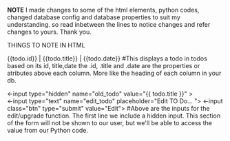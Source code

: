 ****NOTE**** 
I made changes to some of the html elements, python codes, changed database config and database properties to suit my understanding. so  read inbetween the lines to notice changes and refer changes to yours. Thank you.

   THINGS TO NOTE IN HTML

   {{todo.id}} | {{todo.title}} | {{todo.date}} #This displays a todo in todos based on its id, title,date
   the .id, .title and .date are the properties or atributes above each column. More like the heading of each column in your db.

<-input type="hidden" name="old_todo" value="{{ todo.title }}" >     
<-input type="text" name="edit_todo"  placeholder="Edit TO Do... ">
<-input class="btn" type="submit" value="Edit">
#Above are the inputs for the edit/upgrade function. The first line we include a hidden input. This section of the form will not be shown to our user, but we'll be able to access the value from our Python code.
